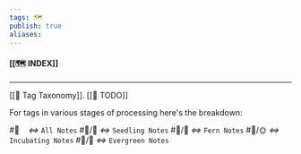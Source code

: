 ```yaml
---
tags: ️🗺️
publish: true
aliases:
---
```


#### [[🗺️ INDEX]]

---

[[📖 Tag Taxonomy]]. 
[[📝 TODO]]

For tags in various stages of processing here's the breakdown:

#📝️ &nbsp;&nbsp;&nbsp;*<=>* `All Notes`
#📝️/🌱️ *<=>* `Seedling Notes`
#📝️/🌿️ *<=>* `Fern Notes`
#📝️/🌞️ *<=>* `Incubating Notes`
#📝️/🌲️ *<=>* `Evergreen Notes`

